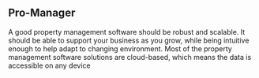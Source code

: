 ## Pro-Manager

A good property management software should be robust and scalable. It should be able to support your business as you grow, while being intuitive enough to help adapt to changing environment. 
Most of the property management software solutions are cloud-based, which means the data is accessible on any device
